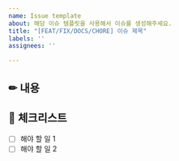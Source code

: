 ```yaml
---
name: Issue template
about: 해당 이슈 템플릿을 사용해서 이슈를 생성해주세요.
title: "[FEAT/FIX/DOCS/CHORE] 이슈 제목"
labels: ''
assignees: ''

---
```


## ✏ 내용
<!-- 무엇을 할지 간단히 작성 -->

## 📌 체크리스트
- [ ] 해야 할 일 1
- [ ] 해야 할 일 2
